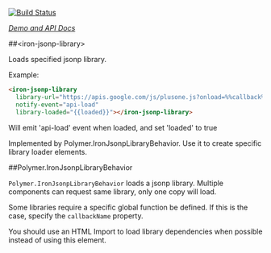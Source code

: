 
<!---

This README is automatically generated from the comments in these files:
iron-jsonp-library.html

Edit those files, and our readme bot will duplicate them over here!
Edit this file, and the bot will squash your changes :)

The bot does some handling of markdown. Please file a bug if it does the wrong
thing! https://github.com/PolymerLabs/tedium/issues

-->

[![Build Status](https://travis-ci.org/PolymerElements/iron-jsonp-library.svg?branch=master)](https://travis-ci.org/PolymerElements/iron-jsonp-library)

_[Demo and API Docs](https://elements.polymer-project.org/elements/iron-jsonp-library)_


##&lt;iron-jsonp-library&gt;

Loads specified jsonp library.

Example:

```html
<iron-jsonp-library
  library-url="https://apis.google.com/js/plusone.js?onload=%%callback%%"
  notify-event="api-load"
  library-loaded="{{loaded}}"></iron-jsonp-library>
```

Will emit 'api-load' event when loaded, and set 'loaded' to true

Implemented by  Polymer.IronJsonpLibraryBehavior. Use it
to create specific library loader elements.



##Polymer.IronJsonpLibraryBehavior

`Polymer.IronJsonpLibraryBehavior` loads a jsonp library.
Multiple components can request same library, only one copy will load.

Some libraries require a specific global function be defined.
If this is the case, specify the `callbackName` property.

You should use an HTML Import to load library dependencies
when possible instead of using this element.


